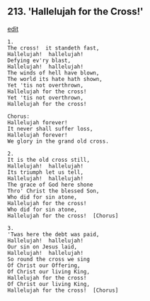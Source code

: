 
## 213.  'Hallelujah for the Cross!'
[edit](https://docs.google.com/document/d/1mRYOBuZWCvQhs7fD3M6VjgvKtaUsweJK/edit?mode=html)



    1.
    The cross!  it standeth fast,
    Hallelujah!  hallelujah!
    Defying ev'ry blast,
    Hallelujah!  hallelujah!  
    The winds of hell have blown,
    The world its hate hath shown,
    Yet 'tis not overthrown,
    Hallelujah for the cross!
    Yet 'tis not overthrown,
    Hallelujah for the cross!

    Chorus:
    Hallelujah forever!  
    It never shall suffer loss,
    Hallelujah forever!
    We glory in the grand old cross.

    2.
    It is the old cross still,
    Hallelujah!  hallelujah!
    Its triumph let us tell,
    Hallelujah!  hallelujah!
    The grace of God here shone
    Thro' Christ the blessed Son,
    Who did for sin atone,
    Hallelujah for the cross!
    Who did for sin atone,
    Hallelujah for the cross!  [Chorus]

    3.
    'Twas here the debt was paid,
    Hallelujah!  hallelujah!
    Our sin on Jesus laid,
    Hallelujah!  hallelujah!
    So round the cross we sing
    Of Christ our Offering,
    Of Christ our living King,
    Hallelujah for the cross!
    Of Christ our living King,
    Hallelujah for the cross!  [Chorus]
